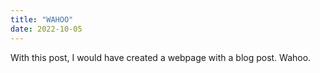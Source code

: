 ```yaml
---
title: "WAHOO"
date: 2022-10-05
---
```


With this post, I would have created a webpage with a blog post. Wahoo.
